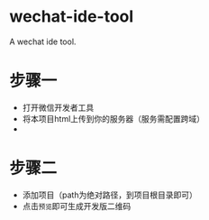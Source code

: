 # wechat-ide-tool
A wechat ide tool.

# 步骤一
 - 打开微信开发者工具
 - 将本项目html上传到你的服务器（服务需配置跨域）
 - 
# 步骤二
 - 添加项目（path为绝对路径，到项目根目录即可）
 - 点击`预览`即可生成开发版二维码
